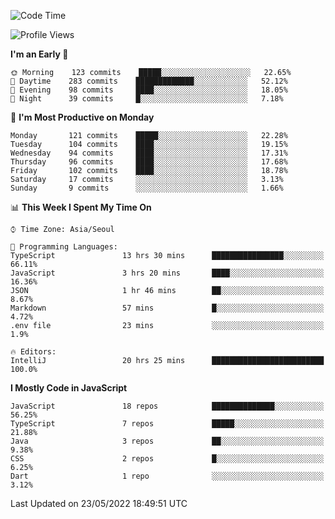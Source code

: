 <!--START_SECTION:waka-->
![Code Time](http://img.shields.io/badge/Code%20Time-0%20secs-blue)

![Profile Views](http://img.shields.io/badge/Profile%20Views-0-blue)

**I'm an Early 🐤** 

```text
🌞 Morning    123 commits    █████░░░░░░░░░░░░░░░░░░░░   22.65% 
🌆 Daytime    283 commits    █████████████░░░░░░░░░░░░   52.12% 
🌃 Evening    98 commits     ████░░░░░░░░░░░░░░░░░░░░░   18.05% 
🌙 Night      39 commits     █░░░░░░░░░░░░░░░░░░░░░░░░   7.18%

```
📅 **I'm Most Productive on Monday** 

```text
Monday       121 commits    █████░░░░░░░░░░░░░░░░░░░░   22.28% 
Tuesday      104 commits    ████░░░░░░░░░░░░░░░░░░░░░   19.15% 
Wednesday    94 commits     ████░░░░░░░░░░░░░░░░░░░░░   17.31% 
Thursday     96 commits     ████░░░░░░░░░░░░░░░░░░░░░   17.68% 
Friday       102 commits    ████░░░░░░░░░░░░░░░░░░░░░   18.78% 
Saturday     17 commits     ░░░░░░░░░░░░░░░░░░░░░░░░░   3.13% 
Sunday       9 commits      ░░░░░░░░░░░░░░░░░░░░░░░░░   1.66%

```


📊 **This Week I Spent My Time On** 

```text
⌚︎ Time Zone: Asia/Seoul

💬 Programming Languages: 
TypeScript               13 hrs 30 mins      ████████████████░░░░░░░░░   66.11% 
JavaScript               3 hrs 20 mins       ████░░░░░░░░░░░░░░░░░░░░░   16.36% 
JSON                     1 hr 46 mins        ██░░░░░░░░░░░░░░░░░░░░░░░   8.67% 
Markdown                 57 mins             █░░░░░░░░░░░░░░░░░░░░░░░░   4.72% 
.env file                23 mins             ░░░░░░░░░░░░░░░░░░░░░░░░░   1.9%

🔥 Editors: 
IntelliJ                 20 hrs 25 mins      █████████████████████████   100.0%

```

**I Mostly Code in JavaScript** 

```text
JavaScript               18 repos            ██████████████░░░░░░░░░░░   56.25% 
TypeScript               7 repos             █████░░░░░░░░░░░░░░░░░░░░   21.88% 
Java                     3 repos             ██░░░░░░░░░░░░░░░░░░░░░░░   9.38% 
CSS                      2 repos             █░░░░░░░░░░░░░░░░░░░░░░░░   6.25% 
Dart                     1 repo              ░░░░░░░░░░░░░░░░░░░░░░░░░   3.12%

```



 Last Updated on 23/05/2022 18:49:51 UTC
<!--END_SECTION:waka-->
